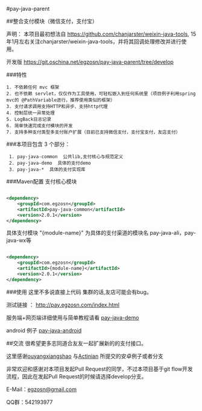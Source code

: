 
#pay-java-parent

##整合支付模块（微信支付，支付宝）

声明： 本项目最初想法自 https://github.com/chanjarster/weixin-java-tools, 15年1月左右关注chanjarster/weixin-java-tools，并将其回调处理修改并进行使用。

开发版 https://git.oschina.net/egzosn/pay-java-parent/tree/develop

###特性



    1. 不依赖任何 mvc 框架
    2. 也不依赖 servlet，仅仅作为工具使用，可轻松嵌入到任何系统里（项目例子利用spring mvc的 @PathVariable进行，推荐使用类似的框架）
    3. 支付请求调用支持HTTP和异步、支持http代理
    4. 控制层统一异常处理
    5. LogBack日志记录
    6. 简单快速完成支付模块的开发
    7. 支持多种支付类型多支付账户扩展（目前已支持微信支付，支付宝支付，友店支付）

###本项目包含 3 个部分：

     1. pay-java-common  公共lib,支付核心与规范定义
     2. pay-java-demo  具体的支付demo
     3. pay-java-*  具体的支付实现库
###Maven配置
支付核心模块
```xml

<dependency>
    <groupId>com.egzosn</groupId>
    <artifactId>pay-java-common</artifactId>
    <version>2.0.1</version>
</dependency>

```

具体支付模块 "{module-name}" 为具体的支付渠道的模块名 pay-java-ali，pay-java-wx等

```xml

<dependency>
    <groupId>com.egzosn</groupId>
    <artifactId>{module-name}</artifactId>
    <version>2.0.1</version>
</dependency>

```



###使用
这里不多说直接上代码  集群的话,友店可能会有bug。

测试链接 ： http://pay.egzosn.com/index.html

服务端+网页端详细使用与简单教程请看 [pay-java-demo](pay-java-demo?dir=1&filepath=pay-java-demo)

android 例子 [pay-java-android](http://git.oschina.net/egzosn/pay-java-android)


##交流
很希望更多志同道合友友一起扩展新的的支付接口。

这里感谢[ouyangxiangshao](https://github.com/ouyangxiangshao) 与[Actinian](http://git.oschina.net/Actinia517) 所提交的安卓例子或者分支

非常欢迎和感谢对本项目发起Pull Request的同学，不过本项目基于git flow开发流程，因此在发起Pull Request的时候请选择develop分支。

E-Mail：egzosn@gmail.com

QQ群：542193977

